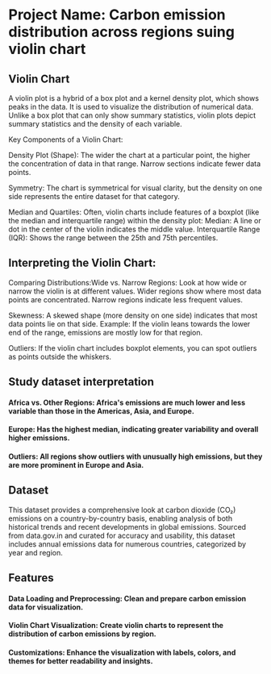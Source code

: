 # Project Name: Carbon emission distribution across regions suing violin chart

## Violin Chart
A violin plot is a hybrid of a box plot and a kernel density plot, which shows peaks in the data. 
It is used to visualize the distribution of numerical data. Unlike a box plot that can only show summary statistics, violin plots depict summary statistics and the density of each variable.

Key Components of a Violin Chart:

Density Plot (Shape): The wider the chart at a particular point, the higher the concentration of data in that range.
Narrow sections indicate fewer data points.

Symmetry: The chart is symmetrical for visual clarity, but the density on one side represents the entire dataset for that category.

Median and Quartiles: Often, violin charts include features of a boxplot (like the median and interquartile range) within the density plot:
Median: A line or dot in the center of the violin indicates the middle value.
Interquartile Range (IQR): Shows the range between the 25th and 75th percentiles. 

## Interpreting the Violin Chart:
Comparing Distributions:Wide vs. Narrow Regions: Look at how wide or narrow the violin is at different values.
Wider regions show where most data points are concentrated.
Narrow regions indicate less frequent values.

Skewness: A skewed shape (more density on one side) indicates that most data points lie on that side.
Example: If the violin leans towards the lower end of the range, emissions are mostly low for that region.

Outliers: If the violin chart includes boxplot elements, you can spot outliers as points outside the whiskers.

## Study dataset interpretation

#### Africa vs. Other Regions: Africa's emissions are much lower and less variable than those in the Americas, Asia, and Europe.
#### Europe: Has the highest median, indicating greater variability and overall higher emissions.
#### Outliers: All regions show outliers with unusually high emissions, but they are more prominent in Europe and Asia.

## Dataset
This dataset provides a comprehensive look at carbon dioxide (CO₂) emissions on a country-by-country basis, enabling analysis of both historical trends and recent developments in global emissions. 
Sourced from data.gov.in and curated for accuracy and usability, this dataset includes annual emissions data for numerous countries, categorized by year and region.

## Features
#### Data Loading and Preprocessing: Clean and prepare carbon emission data for visualization.
#### Violin Chart Visualization: Create violin charts to represent the distribution of carbon emissions by region.
#### Customizations: Enhance the visualization with labels, colors, and themes for better readability and insights.
